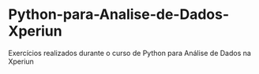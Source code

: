 # Python-para-Analise-de-Dados-Xperiun
Exercícios realizados durante o curso de Python para Análise de Dados na Xperiun
